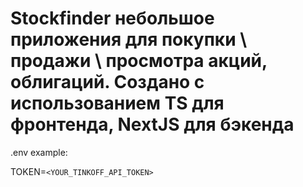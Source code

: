 # Stockfinder небольшое приложения для покупки \ продажи \ просмотра акций, облигаций. Создано с использованием TS для фронтенда, NextJS для бэкенда

.env example:

TOKEN=`<YOUR_TINKOFF_API_TOKEN>`
